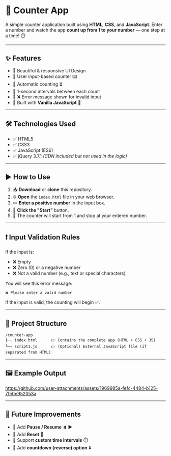 # 🔢 Counter App

A simple counter application built using **HTML**, **CSS**, and **JavaScript**.
Enter a number and watch the app **count up from 1 to your number** — one step at a time! ⏱️

---

## ✨ Features

* 🔹 Beautiful & responsive UI Design
* 🔹 User input-based counter ⌨️
* 🔹 Automatic counting ⏳
* 🔹 1-second intervals between each count
* 🔹 ❌ Error message shown for invalid input
* 🔹 Built with **Vanilla JavaScript** 🚀

---

## 🛠️ Technologies Used

* ✅ HTML5
* ✅ CSS3
* ✅ JavaScript (ES6)
* ✅ jQuery 3.7.1 *(CDN included but not used in the logic)*

---

## ▶️ How to Use

1. 📥 **Download** or **clone** this repository.
2. 🌐 **Open** the `index.html` file in your web browser.
3. ✏️ **Enter a positive number** in the input box.
4. 🔘 **Click the "Start"** button.
5. 🔢 The counter will start from 1 and stop at your entered number.

---

## ❗ Input Validation Rules

If the input is:

* ❌ Empty
* ❌ Zero (0) or a negative number
* ❌ Not a valid number (e.g., text or special characters)

You will see this error message:

```
❌ Please enter a valid number
```

If the input is valid, the counting will begin ✅.

---

## 📁 Project Structure

```
/counter-app
├── index.html      👉 Contains the complete app (HTML + CSS + JS)
└── script1.js      👉 (Optional) External JavaScript file (if separated from HTML)
```

---

## 🖼️ Example Output


https://github.com/user-attachments/assets/1969985a-fefc-4484-b125-7fe0e952053a




---

## 🔮 Future Improvements

* 🌟 Add **Pause / Resume** ⏸️ ▶️
* 🌟 Add **Reset** 🔄
* 🌟 Support **custom time intervals** ⏱️
* 🌟 Add **countdown (reverse) option** ⬇️



